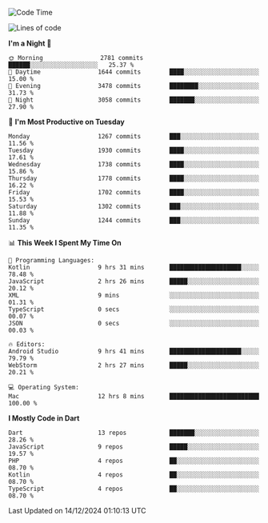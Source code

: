<!--START_SECTION:waka-->
![Code Time](http://img.shields.io/badge/Code%20Time-956%20hrs%2059%20mins-blue)

![Lines of code](https://img.shields.io/badge/From%20Hello%20World%20I%27ve%20Written-3.7%20million%20lines%20of%20code-blue)

**I'm a Night 🦉** 

```text
🌞 Morning                2781 commits        ██████░░░░░░░░░░░░░░░░░░░   25.37 % 
🌆 Daytime                1644 commits        ████░░░░░░░░░░░░░░░░░░░░░   15.00 % 
🌃 Evening                3478 commits        ████████░░░░░░░░░░░░░░░░░   31.73 % 
🌙 Night                  3058 commits        ███████░░░░░░░░░░░░░░░░░░   27.90 % 
```
📅 **I'm Most Productive on Tuesday** 

```text
Monday                   1267 commits        ███░░░░░░░░░░░░░░░░░░░░░░   11.56 % 
Tuesday                  1930 commits        ████░░░░░░░░░░░░░░░░░░░░░   17.61 % 
Wednesday                1738 commits        ████░░░░░░░░░░░░░░░░░░░░░   15.86 % 
Thursday                 1778 commits        ████░░░░░░░░░░░░░░░░░░░░░   16.22 % 
Friday                   1702 commits        ████░░░░░░░░░░░░░░░░░░░░░   15.53 % 
Saturday                 1302 commits        ███░░░░░░░░░░░░░░░░░░░░░░   11.88 % 
Sunday                   1244 commits        ███░░░░░░░░░░░░░░░░░░░░░░   11.35 % 
```


📊 **This Week I Spent My Time On** 

```text
💬 Programming Languages: 
Kotlin                   9 hrs 31 mins       ████████████████████░░░░░   78.48 % 
JavaScript               2 hrs 26 mins       █████░░░░░░░░░░░░░░░░░░░░   20.12 % 
XML                      9 mins              ░░░░░░░░░░░░░░░░░░░░░░░░░   01.31 % 
TypeScript               0 secs              ░░░░░░░░░░░░░░░░░░░░░░░░░   00.07 % 
JSON                     0 secs              ░░░░░░░░░░░░░░░░░░░░░░░░░   00.03 % 

🔥 Editors: 
Android Studio           9 hrs 41 mins       ████████████████████░░░░░   79.79 % 
WebStorm                 2 hrs 27 mins       █████░░░░░░░░░░░░░░░░░░░░   20.21 % 

💻 Operating System: 
Mac                      12 hrs 8 mins       █████████████████████████   100.00 % 
```

**I Mostly Code in Dart** 

```text
Dart                     13 repos            ███████░░░░░░░░░░░░░░░░░░   28.26 % 
JavaScript               9 repos             █████░░░░░░░░░░░░░░░░░░░░   19.57 % 
PHP                      4 repos             ██░░░░░░░░░░░░░░░░░░░░░░░   08.70 % 
Kotlin                   4 repos             ██░░░░░░░░░░░░░░░░░░░░░░░   08.70 % 
TypeScript               4 repos             ██░░░░░░░░░░░░░░░░░░░░░░░   08.70 % 
```




 Last Updated on 14/12/2024 01:10:13 UTC
<!--END_SECTION:waka-->
